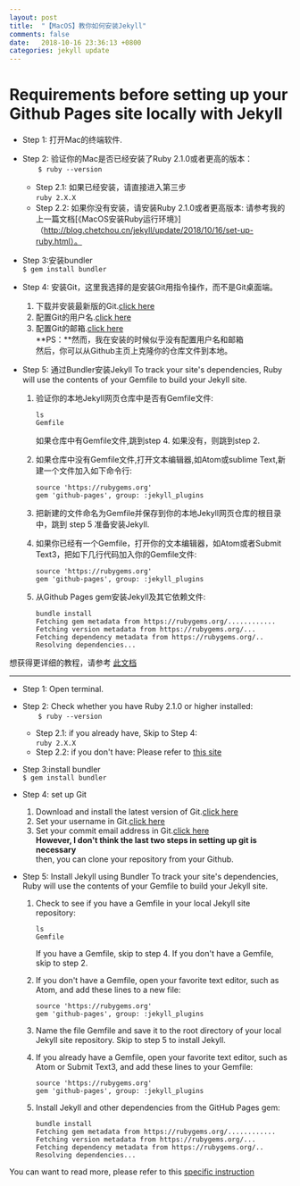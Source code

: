 ```yaml
---
layout: post
title:  "【MacOS】教你如何安装Jekyll"
comments: false
date:   2018-10-16 23:36:13 +0800
categories: jekyll update
---
```


# Requirements before setting up your Github Pages site locally with Jekyll

* Step 1: 打开Mac的终端软件.
* Step 2: 验证你的Mac是否已经安装了Ruby 2.1.0或者更高的版本：<br>
    &nbsp;&nbsp;&nbsp;&nbsp;&nbsp;&nbsp;&nbsp;`$ ruby --version`
    * Step 2.1: 如果已经安装，请直接进入第三步<br>
    `ruby 2.X.X`
    * Step 2.2: 如果你没有安装，请安装Ruby 2.1.0或者更高版本:
      请参考我的上一篇文档[《MacOS安装Ruby运行环境》]（http://blog.chetchou.cn/jekyll/update/2018/10/16/set-up-ruby.html）。
* Step 3:安装bundler<br>
`$ gem install bundler`
* Step 4: 安装Git，这里我选择的是安装Git用指令操作，而不是Git桌面端。
    1. 下载并安装最新版的Git.[click here](https://git-scm.com/downloads)
    2. 配置Git的用户名.[click here](https://help.github.com/articles/setting-your-username-in-git/)
    3. 配置Git的邮箱.[click here](https://help.github.com/articles/setting-your-commit-email-address-in-git/)
<br>**PS：**然而，我在安装的时候似乎没有配置用户名和邮箱<br>
    然后，你可以从Github主页上克隆你的仓库文件到本地。<br>
* Step 5: 通过Bundler安装Jekyll
    To track your site's dependencies, Ruby will use the contents of your Gemfile to build your Jekyll site.

    1. 验证你的本地Jekyll网页仓库中是否有Gemfile文件:<br>
        ```
        ls
        Gemfile
        ```
        如果仓库中有Gemfile文件,跳到step 4. 如果没有，则跳到step 2.

    1. 如果仓库中没有Gemfile文件,打开文本编辑器,如Atom或sublime Text,新建一个文件加入如下命令行:<br>
        ```
        source 'https://rubygems.org'
        gem 'github-pages', group: :jekyll_plugins
        ```
    2. 把新建的文件命名为Gemfile并保存到你的本地Jekyll网页仓库的根目录中，跳到 step 5 准备安装Jekyll.

    3. 如果你已经有一个Gemfile，打开你的文本编辑器，如Atom或者Submit Text3，把如下几行代码加入你的Gemfile文件:<br>
        ```
        source 'https://rubygems.org'
        gem 'github-pages', group: :jekyll_plugins
        ```
    4. 从Github Pages gem安装Jekyll及其它依赖文件:<br>
        ```
        bundle install
        Fetching gem metadata from https://rubygems.org/............
        Fetching version metadata from https://rubygems.org/...
        Fetching dependency metadata from https://rubygems.org/..
        Resolving dependencies...
        ```

想获得更详细的教程，请参考 [此文档](https://help.github.com/articles/setting-up-your-github-pages-site-locally-with-jekyll)

-------

* Step 1: Open terminal.
* Step 2: Check whether you have Ruby 2.1.0 or higher installed:<br>
    &nbsp;&nbsp;&nbsp;&nbsp;&nbsp;&nbsp;&nbsp;`$ ruby --version`
    * Step 2.1: if you already have, Skip to Step 4:<br>
    `ruby 2.X.X`
    * Step 2.2: if you don't have:
    Please refer to [this site](https://www.ruby-lang.org/en/downloads/)   
* Step 3:install bundler<br>
`$ gem install bundler`
* Step 4: set up Git
    1. Download and install the latest version of Git.[click here](https://git-scm.com/downloads)
    2. Set your username in Git.[click here](https://help.github.com/articles/setting-your-username-in-git/)
    3. Set your commit email address in Git.[click here](https://help.github.com/articles/setting-your-commit-email-address-in-git/)
<br>**However, I don't think the last two steps in setting up git is necessary**<br>
    then, you can clone your repository from your Github.
* Step 5: Install Jekyll using Bundler
    To track your site's dependencies, Ruby will use the contents of your Gemfile to build your Jekyll site.

    1. Check to see if you have a Gemfile in your local Jekyll site repository:<br>
        ```
        ls
        Gemfile
        ```
        If you have a Gemfile, skip to step 4. If you don't have a Gemfile, skip to step 2.

    1. If you don't have a Gemfile, open your favorite text editor, such as Atom, and add these lines to a new file:<br>
        ```
        source 'https://rubygems.org'
        gem 'github-pages', group: :jekyll_plugins
        ```
    2. Name the file Gemfile and save it to the root directory of your local Jekyll site repository. Skip to step 5 to install Jekyll.

    3. If you already have a Gemfile, open your favorite text editor, such as Atom or Submit Text3, and add these lines to your Gemfile:<br>
        ```
        source 'https://rubygems.org'
        gem 'github-pages', group: :jekyll_plugins
        ```
    4. Install Jekyll and other dependencies from the GitHub Pages gem:<br>
        ```
        bundle install
        Fetching gem metadata from https://rubygems.org/............
        Fetching version metadata from https://rubygems.org/...
        Fetching dependency metadata from https://rubygems.org/..
        Resolving dependencies...
        ```

You can want to read more, please refer to this [specific instruction](https://help.github.com/articles/setting-up-your-github-pages-site-locally-with-jekyll)
